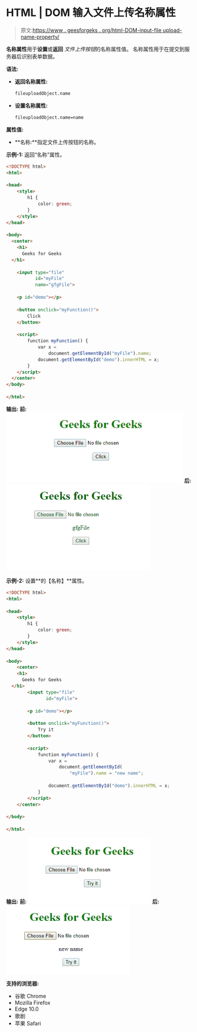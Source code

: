 # HTML | DOM 输入文件上传名称属性

> 原文:[https://www . geesforgeks . org/html-DOM-input-file upload-name-property/](https://www.geeksforgeeks.org/html-dom-input-fileupload-name-property/)

**名称属性**用于**设置**或**返回** *文件上传按钮*的名称属性值。
名称属性用于在提交到服务器后识别表单数据。

**语法:**

*   **返回名称属性:**

    ```html
    fileuploadObject.name
    ```

*   **设置名称属性:**

    ```html
    fileuploadObject.name=name
    ```

**属性值:**

*   **名称:**指定文件上传按钮的名称。

**示例-1:** 返回“名称”属性。

```html
<!DOCTYPE html>
<html>

<head>
    <style>
        h1 {
            color: green;
        }
    </style>
</head>

<body>
  <center>
    <h1>
      Geeks for Geeks
  </h1>

    <input type="file"
           id="myFile" 
           name="gfgFile">

    <p id="demo"></p>

    <button onclick="myFunction()">
        Click
    </button>

    <script>
        function myFunction() {
            var x =
                document.getElementById("myFile").name;
            document.getElementById("demo").innerHTML = x;
        }
    </script>
  </center>
</body>

</html>
```

**输出:**
**前:**
![](img/f3e9f814db5d026a24f04adb347d2e71.png)
**后:**
![](img/cd39d939450dc505d2532caced30459c.png)

**示例-2:** 设置**的【名称】**属性。

```html
<!DOCTYPE html>
<html>

<head>
    <style>
        h1 {
            color: green;
        }
    </style>
</head>

<body>
    <center>
    <h1>
      Geeks for Geeks
  </h1>
        <input type="file"
               id="myFile">

        <p id="demo"></p>

        <button onclick="myFunction()">
            Try it
        </button>

        <script>
            function myFunction() {
                var x =
                    document.getElementById(
                        "myFile").name = "new name";

                document.getElementById("demo").innerHTML = x;
            }
        </script>
    </center>

</body>

</html>
```

**输出:**
**前:**
![](img/badf3de55f4d285ba656dfb9b33ac154.png)
**后:**
![](img/d0a59d4080bebd14104357a68f42c32f.png)

**支持的浏览器:**

*   谷歌 Chrome
*   Mozilla Firefox
*   Edge 10.0
*   歌剧
*   苹果 Safari